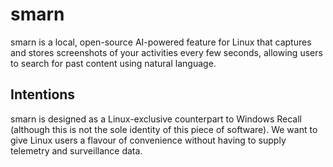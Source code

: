 # smarn
smarn is a local, open-source AI-powered feature for Linux that captures and stores screenshots of your activities every few seconds, allowing users to search for past content using natural language. 

## Intentions
smarn is designed as a Linux-exclusive counterpart to Windows Recall (although this is not the sole identity of this piece of software). 
We want to give Linux users a flavour of convenience without having to supply telemetry and surveillance data.
